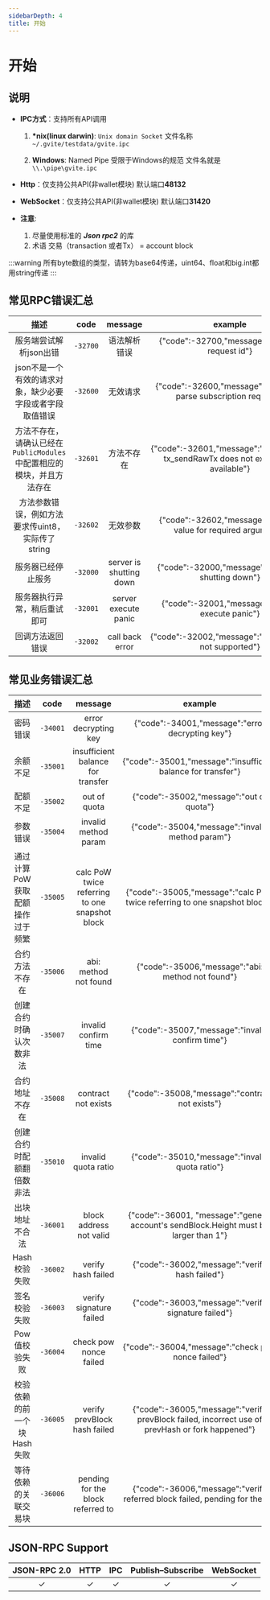 ```yaml
---
sidebarDepth: 4
title: 开始
---
```


# 开始

## 说明
* **IPC方式**：支持所有API调用

    1. **\*nix(linux darwin)**: `Unix domain Socket` 文件名称    `~/.gvite/testdata/gvite.ipc`

    2. **Windows**: Named Pipe 受限于Windows的规范 文件名就是  `\\.\pipe\gvite.ipc`
* **Http**：仅支持公共API(非wallet模块) 默认端口**48132**

* **WebSocket**：仅支持公共API(非wallet模块) 默认端口**31420**

* **注意**:
    1. 尽量使用标准的 ***Json rpc2*** 的库
    2. 术语 交易（transaction 或者Tx） = account block

:::warning
所有byte数组的类型，请转为base64传递，uint64、float和big.int都用string传递
:::

## 常见RPC错误汇总

|  描述 | code | message | example |
|:------------:|:-----------:|:-----:|:-----:|
| 服务端尝试解析json出错	|  `-32700` | 语法解析错误 |{"code":-32700,"message":"missing request id"}|
| json不是一个有效的请求对象，缺少必要字段或者字段取值错误	|  `-32600` | 无效请求 |{"code":-32600,"message":"Unable to parse subscription request"}|
| 方法不存在，请确认已经在`PublicModules`中配置相应的模块，并且方法存在	|  `-32601` | 方法不存在 |{"code":-32601,"message":"The method tx_sendRawTx does not exist/is not available"}|
| 方法参数错误，例如方法要求传uint8，实际传了string	|  `-32602` | 无效参数 |{"code":-32602,"message":"missing value for required argument"}|
| 服务器已经停止服务 |  `-32000` | server is shutting down |{"code":-32000,"message":"server is shutting down"}|
| 服务器执行异常，稍后重试即可 | `-32001` | server execute panic |{"code":-32001,"message":"server execute panic"}|
| 回调方法返回错误 | `-32002` | call back error |{"code":-32002,"message":"notifications not supported"}|

## 常见业务错误汇总

|  描述 | code | message | example |
|:------------:|:-----------:|:-----:|:-----:|
| 密码错误	|  `-34001` | error decrypting key |{"code":-34001,"message":"error decrypting key"}|
| 余额不足|  `-35001` | insufficient balance for transfer |{"code":-35001,"message":"insufficient balance for transfer"}|
| 配额不足 |  `-35002` | out of quota |{"code":-35002,"message":"out of quota"}|
| 参数错误 |  `-35004` | invalid method param |{"code":-35004,"message":"invalid method param"}|
| 通过计算PoW获取配额操作过于频繁 |  `-35005` | calc PoW twice referring to one snapshot block |{"code":-35005,"message":"calc PoW twice referring to one snapshot block"}|
| 合约方法不存在 |  `-35006` | abi: method not found |{"code":-35006,"message":"abi: method not found"}|
| 创建合约时确认次数非法 |  `-35007` | invalid confirm time |{"code":-35007,"message":"invalid confirm time"}|
| 合约地址不存在 |  `-35008` | contract not exists |{"code":-35008,"message":"contract not exists"}|
| 创建合约时配额翻倍数非法 |  `-35010` | invalid quota ratio |{"code":-35010,"message":"invalid quota ratio"}|
| 出块地址不合法 |  `-36001`  |  block address not valid |{"code":-36001, "message":"general account's sendBlock.Height must be larger than 1"}|
| Hash校验失败 |  `-36002`  | verify hash failed | {"code":-36002,"message":"verify hash failed"} |
| 签名校验失败 |  `-36003`  | verify signature failed | {"code":-36003,"message":"verify signature failed"} |
| Pow值校验失败 |  `-36004`  | check pow nonce failed | {"code":-36004,"message":"check pow nonce failed"} |
| 校验依赖的前一个块Hash失败 |  `-36005`  | verify prevBlock hash failed | {"code":-36005,"message":"verify prevBlock failed, incorrect use of prevHash or fork happened"} |
| 等待依赖的关联交易块 |  `-36006`  | pending for the block referred to | {"code":-36006,"message":"verify referred block failed, pending for them"} |

## JSON-RPC Support

|  JSON-RPC 2.0  | HTTP | IPC |Publish–Subscribe |WebSocket |
|:------------:|:-----------:|:-----:|:-----:|:-----:|
| &#x2713;|  &#x2713; |  &#x2713; |&#x2713;|&#x2713;|
